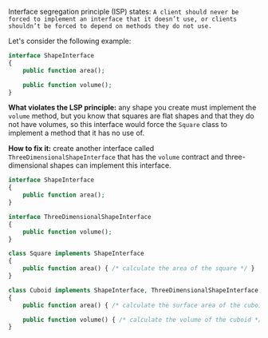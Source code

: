 Interface segregation principle (ISP)
states: `A client should never be forced to implement an interface that it doesn’t use, or clients shouldn’t be forced to depend on methods they do not use.`

Let's consider the following example:

```php
interface ShapeInterface
{
    public function area();

    public function volume();
}
```

**What violates the LSP principle:** any shape you create must implement the `volume` method, but you know that squares
are flat shapes and that they do not have volumes, so this interface would force the `Square` class to implement a
method that it has no use of.

**How to fix it:** create another interface called `ThreeDimensionalShapeInterface` that has the `volume` contract and
three-dimensional shapes can implement this interface.

```php
interface ShapeInterface
{
    public function area();
}

interface ThreeDimensionalShapeInterface
{
    public function volume();
}

class Square implements ShapeInterface
{
    public function area() { /* calculate the area of the square */ }
}

class Cuboid implements ShapeInterface, ThreeDimensionalShapeInterface
{
    public function area() { /* calculate the surface area of the cuboid */ }

    public function volume() { /* calculate the volume of the cuboid */ }
}
```

